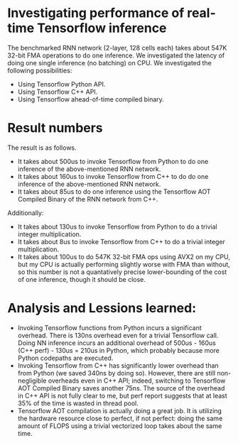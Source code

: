 # Investigating performance of real-time Tensorflow inference

The benchmarked RNN network (2-layer, 128 cells each) takes about 547K 32-bit FMA operations to do one inference.
We investigated the latency of doing one single inference (no batching) on CPU.
We investigated the following possibilities:
* Using Tensorflow Python API.
* Using Tensorflow C++ API.
* Using Tensorflow ahead-of-time compiled binary. 

# Result numbers

The result is as follows.
* It takes about 500us to invoke Tensorflow from Python to do one inference of the above-mentioned RNN network.
* It takes about 160us to invoke Tensorflow from C++ to do do one inference of the above-mentioned RNN network.
* It takes about 85us to do one inference using the Tensorflow AOT Compiled Binary of the RNN network from C++.

Additionally:
* It takes about 130us to invoke Tensorflow from Python to do a trivial integer multiplication.
* It takes about 8us to invoke Tensorflow from C++ to do a trivial integer multiplication.
* It takes about 100us to do 547K 32-bit FMA ops using AVX2 on my CPU, but my CPU is actually performing slightly worse with FMA than without, so this number is not a quantatively precise lower-bounding of the cost of one inference, though it should be close. 

# Analysis and Lessions learned:

* Invoking Tensorflow functions from Python incurs a significant overhead. There is 130ns overhead even for a trivial Tensorflow call. Doing NN inference incurs an additional overhead of 500us - 160us (C++ perf) - 130us = 210us in Python, which probably because more Python codepaths are executed.
* Invoking Tensorflow from C++ has significantly lower overhead than from Python (we saved 340ns by doing so). However, there are still non-negligible overheads even in C++ API; indeed, switching to Tensorflow AOT Compiled Binary saves another 75ns. The source of the overhead in C++ API is not fully clear to me, but perf report suggests that at least 35% of the time is wasted in thread pool. 
* Tensorflow AOT compilation is actually doing a great job. It is utilizing the hardware resource close to perfect, if not perfect: doing the same amount of FLOPS using a trivial vectorized loop takes about the same time. 

